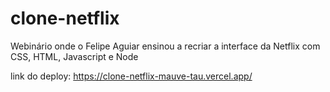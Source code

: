 # clone-netflix
 Webinário onde o Felipe Aguiar ensinou a recriar a interface da Netflix com CSS, HTML, Javascript e Node

link do deploy: https://clone-netflix-mauve-tau.vercel.app/

